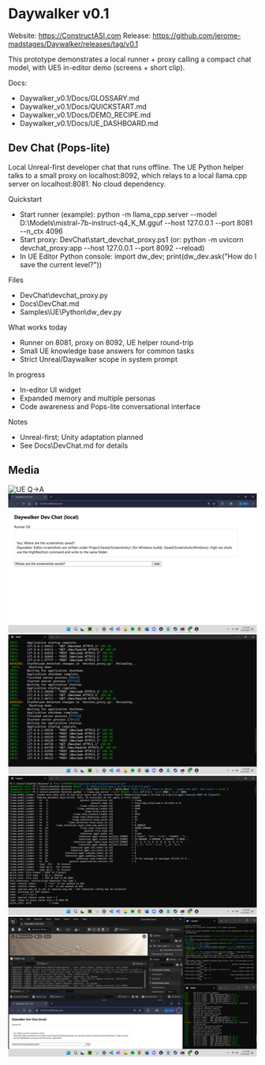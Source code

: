 ﻿# Daywalker v0.1

Website: https://ConstructASI.com
Release: https://github.com/jerome-madstages/Daywalker/releases/tag/v0.1

This prototype demonstrates a local runner + proxy calling a compact chat model, with UE5 in-editor demo (screens + short clip).


Docs:
- Daywalker_v0.1/Docs/GLOSSARY.md
- Daywalker_v0.1/Docs/QUICKSTART.md
- Daywalker_v0.1/Docs/DEMO_RECIPE.md
- Daywalker_v0.1/Docs/UE_DASHBOARD.md

## Dev Chat (Pops-lite)

Local Unreal-first developer chat that runs offline. The UE Python helper talks to a small proxy on localhost:8092, which relays to a local llama.cpp server on localhost:8081. No cloud dependency.

Quickstart
- Start runner (example):
  python -m llama_cpp.server --model D:\Models\mistral-7b-instruct-q4_K_M.gguf --host 127.0.0.1 --port 8081 --n_ctx 4096
- Start proxy:
  DevChat\start_devchat_proxy.ps1   (or: python -m uvicorn devchat_proxy:app --host 127.0.0.1 --port 8092 --reload)
- In UE Editor Python console:
  import dw_dev; print(dw_dev.ask("How do I save the current level?"))

Files
- DevChat\devchat_proxy.py
- Docs\DevChat.md
- Samples\UE\Python\dw_dev.py

What works today
- Runner on 8081, proxy on 8092, UE helper round-trip
- Small UE knowledge base answers for common tasks
- Strict Unreal/Daywalker scope in system prompt

In progress
- In-editor UI widget
- Expanded memory and multiple personas
- Code awareness and Pops-lite conversational interface

Notes
- Unreal-first; Unity adaptation planned
- See Docs\DevChat.md for details

## Media

![UE Q→A](Media/daywalker-ue-qa.png)
![Dev Chat page](Media/daywalker-devchat-page.png)
![Proxy status](Media/daywalker-proxy.png)
![Runner](Media/daywalker-runner.png)
![Desktop overview](Media/daywalker-desktop.png)
